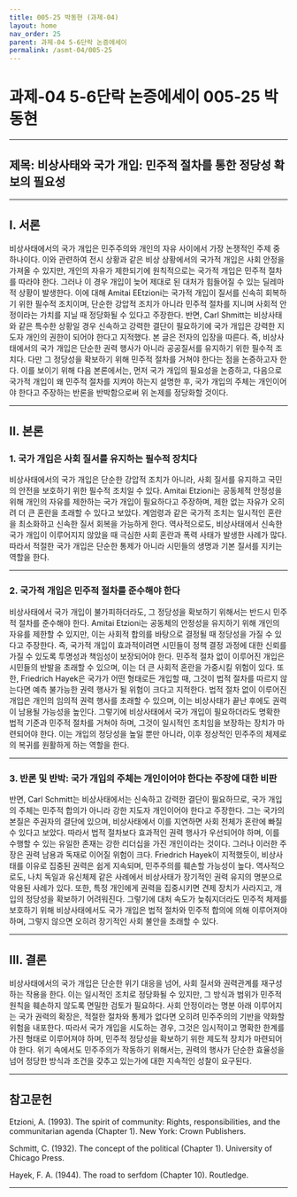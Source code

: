 ```yaml
---
title: 005-25 박동현 (과제-04)
layout: home
nav_order: 25
parent: 과제-04 5-6단락 논증에세이
permalink: /asmt-04/005-25
---
```


# 과제-04 5-6단락 논증에세이 005-25 박동현 

---

## 제목: 비상사태와 국가 개입: 민주적 절차를 통한 정당성 확보의 필요성

---

## I. 서론

비상사태에서의 국가 개입은 민주주의와 개인의 자유 사이에서 가장 논쟁적인 주제 중 하나이다. 이와 관련하여 전시 상황과 같은 비상 상황에서의 국가적 개입은 사회 안정을 가져올 수 있지만, 개인의 자유가 제한되기에 원칙적으로는 국가적 개입은 민주적 절차를 따라야 한다. 그러나 이 경우 개입이 늦어 제대로 된 대처가 힘들어질 수 있는 딜레마적 상황이 발생한다. 이에 대해 Amitai EEtzioni는 국가적 개입이 질서를 신속히 회복하기 위한 필수적 조치이며, 단순한 강압적 조치가 아니라 민주적 절차를 지니며 사회적 안정이라는 가치를 지닐 때 정당화될 수 있다고 주장한다. 반면, Carl Shmitt는 비상사태와 같은 특수한 상황일 경우 신속하고 강력한 결단이 필요하기에 국가 개입은 강력한 지도자 개인의 권한이 되어야 한다고 지적했다. 본 글은 전자의 입장을 따른다. 즉, 비상사태에서의 국가 개입은 단순한 권력 행사가 아니라 공공질서를 유지하기 위한 필수적 조치다. 다만 그 정당성을 확보하기 위해 민주적 절차를 거쳐야 한다는 점을 논증하고자 한다. 이를 보이기 위해 다음 본론에서는, 먼저 국가 개입의 필요성을 논증하고, 다음으로 국가적 개입이 왜 민주적 절차를 지켜야 하는지 설명한 후, 국가 개입의 주체는 개인이어야 한다고 주장하는 반론을 반박함으로써 위 논제를 정당화할 것이다.

---

## II. 본론

### 1. 국가 개입은 사회 질서를 유지하는 필수적 장치다

비상사태에서의 국가 개입은 단순한 강압적 조치가 아니라, 사회 질서를 유지하고 국민의 안전을 보호하기 위한 필수적 조치일 수 있다. Amitai Etzioni는 공동체적 안정성을 위해 개인의 자유를 제한하는 국가 개입이 필요하다고 주장하며, 제한 없는 자유가 오히려 더 큰 혼란을 초래할 수 있다고 보았다. 계엄령과 같은 국가적 조치는 일시적인 혼란을 최소화하고 신속한 질서 회복을 가능하게 한다. 역사적으로도, 비상사태에서 신속한 국가 개입이 이루어지지 않았을 때 극심한 사회 혼란과 폭력 사태가 발생한 사례가 많다. 따라서 적절한 국가 개입은 단순한 통제가 아니라 시민들의 생명과 기본 질서를 지키는 역할을 한다.

---

### 2. 국가적 개입은 민주적 절차를 준수해야 한다

비상사태에서 국가 개입이 불가피하더라도, 그 정당성을 확보하기 위해서는 반드시 민주적 절차를 준수해야 한다. Amitai Etzioni는 공동체의 안정성을 유지하기 위해 개인의 자유를 제한할 수 있지만, 이는 사회적 합의를 바탕으로 결정될 때 정당성을 가질 수 있다고 주장한다. 즉, 국가적 개입이 효과적이려면 시민들이 정책 결정 과정에 대한 신뢰를 가질 수 있도록 투명성과 책임성이 보장되어야 한다. 민주적 절차 없이 이루어진 개입은 시민들의 반발을 초래할 수 있으며, 이는 더 큰 사회적 혼란을 가중시킬 위험이 있다. 또한, Friedrich Hayek은 국가가 어떤 형태로든 개입할 때, 그것이 법적 절차를 따르지 않는다면 예측 불가능한 권력 행사가 될 위험이 크다고 지적한다. 법적 절차 없이 이루어진 개입은 개인의 임의적 권력 행사를 초래할 수 있으며, 이는 비상사태가 끝난 후에도 권력이 남용될 가능성을 높인다. 그렇기에 비상사태에서 국가 개입이 필요하더라도 명확한 법적 기준과 민주적 절차를 거쳐야 하며, 그것이 일시적인 조치임을 보장하는 장치가 마련되어야 한다. 이는 개입의 정당성을 높일 뿐만 아니라, 이후 정상적인 민주주의 체제로의 복귀를 원활하게 하는 역할을 한다.

---

### 3. 반론 및 반박: 국가 개입의 주체는 개인이어야 한다는 주장에 대한 비판

반면, Carl Schmitt는 비상사태에서는 신속하고 강력한 결단이 필요하므로, 국가 개입의 주체는 민주적 합의가 아니라 강한 지도자 개인이어야 한다고 주장한다. 그는 국가의 본질은 주권자의 결단에 있으며, 비상사태에서 이를 지연하면 사회 전체가 혼란에 빠질 수 있다고 보았다. 따라서 법적 절차보다 효과적인 권력 행사가 우선되어야 하며, 이를 수행할 수 있는 유일한 존재는 강한 리더십을 가진 개인이라는 것이다. 그러나 이러한 주장은 권력 남용과 독재로 이어질 위험이 크다. Friedrich Hayek이 지적했듯이, 비상사태를 이유로 집중된 권력은 쉽게 지속되며, 민주주의를 훼손할 가능성이 높다. 역사적으로도, 나치 독일과 유신체제 같은 사례에서 비상사태가 장기적인 권력 유지의 명분으로 악용된 사례가 있다. 또한, 특정 개인에게 권력을 집중시키면 견제 장치가 사라지고, 개입의 정당성을 확보하기 어려워진다. 그렇기에 대처 속도가 늦춰지더라도 민주적 체제를 보호하기 위해 비상사태에서도 국가 개입은 법적 절차와 민주적 합의에 의해 이루어져야 하며, 그렇지 않으면 오히려 장기적인 사회 불안을 초래할 수 있다.

---

## III. 결론

비상사태에서의 국가 개입은 단순한 위기 대응을 넘어, 사회 질서와 권력관계를 재구성하는 작용을 한다. 이는 일시적인 조치로 정당화될 수 있지만, 그 방식과 범위가 민주적 원칙을 훼손하지 않도록 면밀한 검토가 필요하다. 사회 안정이라는 명분 아래 이루어지는 국가 권력의 확장은, 적절한 절차와 통제가 없다면 오히려 민주주의의 기반을 약화할 위험을 내포한다. 따라서 국가 개입을 시도하는 경우, 그것은 임시적이고 명확한 한계를 가진 형태로 이루어져야 하며, 민주적 정당성을 확보하기 위한 제도적 장치가 마련되어야 한다. 위기 속에서도 민주주의가 작동하기 위해서는, 권력의 행사가 단순한 효율성을 넘어 정당한 방식과 조건을 갖추고 있는가에 대한 지속적인 성찰이 요구된다.

---

## 참고문헌

Etzioni, A. (1993). The spirit of community: Rights, responsibilities, and the communitarian agenda (Chapter 1). New York: Crown Publishers.

Schmitt, C. (1932). The concept of the political (Chapter 1). University of Chicago Press.

Hayek, F. A. (1944). The road to serfdom (Chapter 10). Routledge.

---